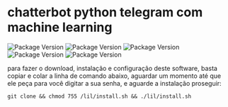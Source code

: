 # chatterbot python telegram  com machine learning
![Package Version](https://img.shields.io/badge/dependencias-chatterbot%20-green.svg) ![Package Version](https://img.shields.io/badge/-chatterbot-green.svg) ![Package Version](https://img.shields.io/badge/-pip3-green.svg) ![Package Version](https://img.shields.io/badge/-pithon3-green.svg) ![Package Version](https://img.shields.io/badge/-pithon_telegram_bot-green.svg)

para fazer o download, instalação e configuração deste software, basta copiar e colar a linha de comando abaixo, aguardar um momento até que ele peça para você digitar a sua senha, e aguarde a instalação proseguir:
```
git clone && chmod 755 /lil/install.sh && ./lil/install.sh 
````
